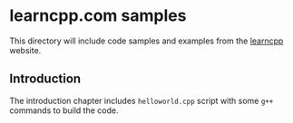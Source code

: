 # learncpp.com samples
This directory will include code samples and examples from the [learncpp](learncpp.com) website.

## Introduction
The introduction chapter includes `helloworld.cpp` script with some `g++` commands to build the code.
